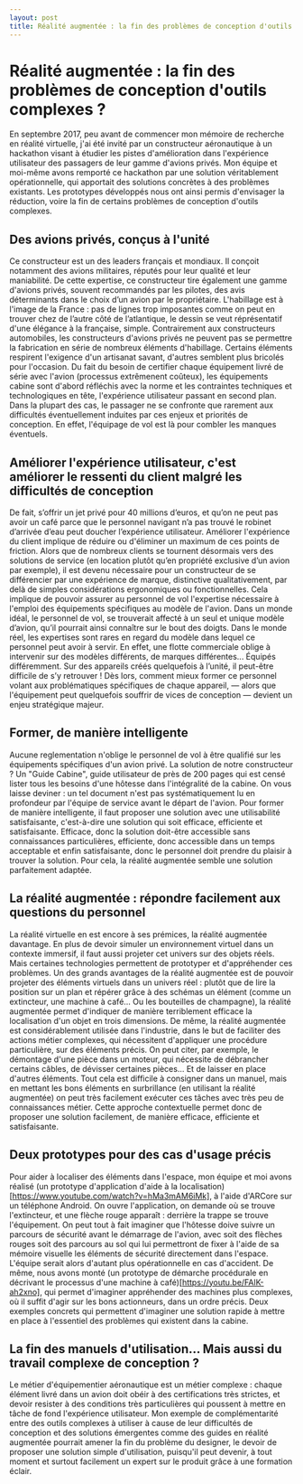 ```yaml
---
layout: post
title: Réalité augmentée : la fin des problèmes de conception d'outils complexes ?
---
```

# Réalité augmentée : la fin des problèmes de conception d'outils complexes ?

En septembre 2017, peu avant de commencer mon mémoire de recherche en réalité virtuelle, j'ai été invité par un constructeur aéronautique à un hackathon visant à étudier les pistes d'amélioration dans l'expérience utilisateur des passagers de leur gamme d'avions privés. Mon équipe et moi-même avons remporté ce hackathon par une solution véritablement opérationnelle, qui apportait des solutions concrètes à des problèmes existants. Les prototypes développés nous ont ainsi permis d'envisager la réduction, voire la fin de certains problèmes de conception d'outils complexes.

## Des avions privés, conçus à l'unité

Ce constructeur est un des leaders français et mondiaux. Il conçoit notamment des avions militaires, réputés pour leur qualité et leur maniabilité. De cette expertise, ce constructeur tire également une gamme d'avions privés, souvent recommandés par les pilotes, des avis déterminants dans le choix d’un avion par le propriétaire. L'habillage est à l'image de la France : pas de lignes trop imposantes comme on peut en trouver chez de l’autre côté de l’atlantique, le dessin se veut réprésentatif d'une élégance à la française, simple. Contrairement aux constructeurs automobiles, les constructeurs d'avions privés ne peuvent pas se permettre la fabrication en série de nombreux éléments d'habillage. Certains éléments respirent l'exigence d'un artisanat savant, d'autres semblent plus bricolés pour l'occasion. Du fait du besoin de certifier chaque équipement livré de série avec l'avion (processus extrêmenent coûteux), les équipements cabine sont d'abord réfléchis avec la norme et les contraintes techniques et technologiques en tête, l'expérience utilisateur passant en second plan. Dans la plupart des cas, le passager ne se confronte que rarement aux difficultés éventuellement induites par ces enjeux et priorités de conception. En effet, l'équipage de vol est là pour combler les manques éventuels.

## Améliorer l'expérience utilisateur, c'est améliorer le ressenti du client malgré les difficultés de conception

De fait, s’offrir un jet privé pour 40 millions d’euros, et qu’on ne peut pas avoir un café parce que le personnel navigant n’a pas trouvé le robinet d’arrivée d’eau peut doucher l’expérience utilisateur. Améliorer l'expérience du client implique de réduire ou d'éliminer un maximum de ces points de friction. Alors que de nombreux clients se tournent désormais vers des solutions de service (en location plutôt qu’en propriété exclusive d’un avion par exemple), il est devenu nécessaire pour un constructeur de se différencier par une expérience de marque, distinctive qualitativement, par delà de simples considérations ergonomiques ou fonctionnelles. Cela implique de pouvoir assurer au personnel de vol l'expertise nécessaire à l'emploi des équipements spécifiques au modèle de l'avion. Dans un monde idéal, le personnel de vol, se trouverait affecté à un seul et unique modèle d’avion, qu’il pourrait ainsi connaître sur le bout des doigts. Dans le monde réel, les expertises sont rares en regard du modèle dans lequel ce personnel peut avoir à servir. En effet, une flotte commerciale oblige à intervenir sur des modèles différents, de marques différentes... Équipés différemment. Sur des appareils créés quelquefois à l’unité, il peut-être difficile de s’y retrouver ! Dès lors, comment mieux former ce personnel volant aux problématiques spécifiques de chaque appareil, — alors que l'équipement peut quelquefois souffrir de vices de conception — devient un enjeu stratégique majeur.

## Former, de manière intelligente

Aucune reglementation n'oblige le personnel de vol à être qualifié sur les équipements spécifiques d'un avion privé. La solution de notre constructeur ? Un "Guide Cabine", guide utilisateur de près de 200 pages qui est censé lister tous les besoins d'une hôtesse dans l'intégralité de la cabine. On vous laisse deviner : un tel document n'est pas systématiquement lu en profondeur par l'équipe de service avant le départ de l'avion. Pour former de manière intelligente, il faut proposer une solution avec une utilisabilité satisfaisante, c'est-à-dire une solution qui soit efficace, efficiente et satisfaisante. Efficace, donc la solution doit-être accessible sans connaissances particulières, efficiente, donc accessible dans un temps acceptable et enfin satisfaisante, donc le personnel doit prendre du plaisir à trouver la solution. Pour cela, la réalité augmentée semble une solution parfaitement adaptée.

## La réalité augmentée : répondre facilement aux questions du personnel

La réalité virtuelle en est encore à ses prémices, la réalité augmentée davantage. En plus de devoir simuler un environnement virtuel dans un contexte immersif, il faut aussi projeter cet univers sur des objets réels. Mais certaines technologies permettent de prototyper et d'appréhender ces problèmes. Un des grands avantages de la réalité augmentée est de pouvoir projeter des éléments virtuels dans un univers réel : plutôt que de lire la position sur un plan et répérer grâce à des schémas un élément (comme un extincteur, une machine à café... Ou les bouteilles de champagne), la réalité augmentée permet d'indiquer de manière terriblement efficace la localisation d'un objet en trois dimensions. De même, la réalité augmentée est considérablement utilisée dans l'industrie, dans le but de faciliter des actions métier complexes, qui nécessitent d'appliquer une procédure particulière, sur des éléments précis. On peut citer, par exemple, le démontage d'une pièce dans un moteur, qui nécessite de débrancher certains câbles, de dévisser certaines pièces... Et de laisser en place d'autres éléments. Tout cela est difficile à consigner dans un manuel, mais en mettant les bons éléments en surbrillance (en utilisant la réalité augmentée) on peut très facilement exécuter ces tâches avec très peu de connaissances métier. Cette approche contextuelle permet donc de proposer une solution facilement, de manière efficace, efficiente et satisfaisante.

## Deux prototypes pour des cas d'usage précis

Pour aider à localiser des éléments dans l'espace, mon équipe et moi avons réalisé (un prototype d'application d'aide à la localisation)[https://www.youtube.com/watch?v=hMa3mAM6iMk], à l'aide d'ARCore sur un téléphone Android. On ouvre l'application, on demande où se trouve l'extincteur, et une flèche rouge apparaît : derrière la trappe se trouve l'équipement. On peut tout à fait imaginer que l'hôtesse doive suivre un parcours de sécurité avant le démarrage de l'avion, avec soit des flèches rouges soit des parcours au sol qui lui permettront de fixer à l'aide de sa mémoire visuelle les éléments de sécurité directement dans l'espace. L'équipe serait alors d'autant plus opérationnelle en cas d'accident. De même, nous avons monté (un prototype de démarche procédurale en décrivant le processus d'une machine à café)[https://youtu.be/FAlK-ah2xno], qui permet d'imaginer appréhender des machines plus complexes, où il suffit d'agir sur les bons actionneurs, dans un ordre précis. Deux exemples concrets qui permettent d'imaginer une solution rapide à mettre en place à l'essentiel des problèmes qui existent dans la cabine.

## La fin des manuels d'utilisation... Mais aussi du travail complexe de conception ?

Le métier d'équipementier aéronautique est un métier complexe : chaque élément livré dans un avion doit obéir à des certifications très strictes, et devoir resister à des conditions très particulières qui poussent à mettre en tâche de fond l'expérience utilisateur. Mon exemple de complémentarité entre des outils complexes à utiliser à cause de leur difficultés de conception et des solutions émergentes comme des guides en réalité augmentée pourrait amener la fin du problème du designer, le devoir de proposer une solution simple d'utilisation, puisqu'il peut devenir, à tout moment et surtout facilement un expert sur le produit grâce à une formation éclair.

